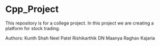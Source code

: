 # Cpp_Project
 This repository is for a college project. 
 In this project we are creating a platform for stock trading.
 

 Authors:
 Kunth Shah
 Neel Patel
 Rishikarthik 
 DN Maanya
 Raghav Kajaria
